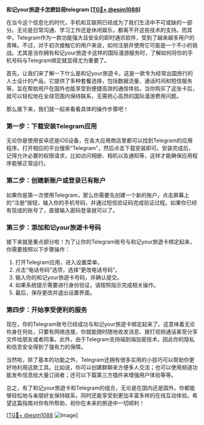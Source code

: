 **和记your旅遊卡怎麽註冊telegram [[TG💪+ @esim1088](https://t.me/s/esim1088)]**

在当今这个信息化的时代，手机和互联网已经成为了我们生活中不可或缺的一部分。无论是日常沟通、学习工作还是休闲娱乐，都离不开这些技术的支持。而其中，Telegram作为一款功能强大且安全的即时通讯软件，受到了越来越多用户的青睐。不过，对于初次接触它的用户来说，如何注册并使用它可能是一个不小的挑战。尤其是当你拥有和记your旅遊卡这样的国际漫游服务时，了解如何将你的手机号码与Telegram绑定就显得尤为重要了。

首先，让我们来了解一下什么是和记your旅遊卡。这是一款专为经常出国旅行的人士设计的产品，它提供了多种套餐选择，包括数据流量、通话时间和短信服务等，旨在帮助用户在国外也能享受到便捷高效的通信体验。当你购买了这张卡后，就可以轻松地在全球范围内保持联系，无需担心高昂的国际漫游费用问题。

那么接下来，我们就一起来看看具体的操作步骤吧！

### 第一步：下载安装Telegram应用

无论你是使用安卓还是iOS设备，在各大应用商店里都可以找到Telegram的应用程序。打开相应的平台搜索“Telegram”，然后点击下载安装即可。安装完成后，记得允许必要的权限请求，比如访问相册、相机以及通知等，这样才能确保应用程序能够正常运行。

### 第二步：创建新账户或登录已有账户

如果你是第一次使用Telegram，那么你需要先创建一个新的账户。点击屏幕上的“注册”按钮，输入你的手机号码，并通过短信验证码完成验证过程。如果你已经有现成的账号了，直接输入密码登录就可以了。

### 第三步：添加和记your旅遊卡号码

接下来就是重点部分啦！为了让你的Telegram账号与和记your旅遊卡绑定起来，你需要按照以下步骤操作：

1. 打开Telegram应用，进入设置菜单。
2. 点击“电话号码”选项，选择“更改电话号码”。
3. 输入你的和记your旅遊卡号码，并确认提交。
4. 如果系统提示需要进行身份验证，请按照指示完成相关操作。
5. 最后，保存更改并退出设置界面。

### 第四步：开始享受便利的服务

现在，你的Telegram账号已经成功与和记your旅遊卡绑定起来了。这意味着无论你身在何处，只要有网络连接，你就能随时随地收发消息、拨打视频通话甚至分享文件给朋友或者同事。此外，由于Telegram支持端到端加密技术，因此你的隐私和信息安全得到了强有力的保障。

当然啦，除了基本的功能之外，Telegram还拥有很多实用的小技巧可以帮助你更好地利用这款工具。比如说，你可以创建群聊来方便多人交流；也可以使用频道功能发布信息给大量订阅者；还可以下载第三方插件来增强用户体验等等。

总之，有了和记your旅遊卡和Telegram的组合，无论是在国内还是国外，你都能够轻松地与亲朋好友保持联系，同时还能享受到更加丰富多样的在线互动体验。希望这篇指南对你有所帮助，祝你在未来的旅途中一切顺利！

[[TG💪+ @esim1088](https://t.me/s/esim1088) ![Image](https://i.postimg.cc/4NQfJmqS/Snipaste-2025-05-13-00-14-12.png)]